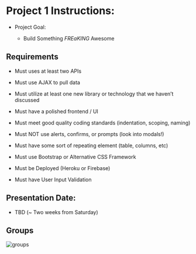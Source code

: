 # Project 1 Instructions:

* Project Goal:

  * Build Something _FREaKING_ Awesome

## Requirements

* Must uses at least two APIs

* Must use AJAX to pull data

* Must utilize at least one new library or technology that we haven’t discussed

* Must have a polished frontend / UI

* Must meet good quality coding standards (indentation, scoping, naming)

* Must NOT use alerts, confirms, or prompts (look into modals!)

* Must have some sort of repeating element (table, columns, etc)

* Must use Bootstrap or Alternative CSS Framework

* Must be Deployed (Heroku or Firebase)

* Must have User Input Validation

## Presentation Date:

  * TBD (~ Two weeks from Saturday)
## Groups

![groups](https://d1ax1i5f2y3x71.cloudfront.net/items/1w3T3c0z3c3G3k3W152f/Image%202017-03-14%20at%209.12.50%20PM.png?X-CloudApp-Visitor-Id=1144067)
